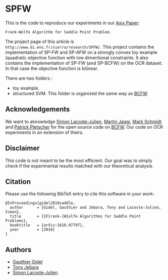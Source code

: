 # SPFW

This is the code to reproduce our experiments in our [Axiv Paper](http://arxiv.org/):
```
Frank-Wolfe Algorithm for Saddle Point Problem.
```
The project page of this article is ```http://www.di.ens.fr/sierra/research/SPFW/```. 
This project contains the implementation of SP-FW and SP-AFW on a strongly convex toy example (quadratic objective function with low dimentional constraints.
It also contains the implementation of SP-FW (and SP-BCFW) on the OCR dataset. In that case the objective function is bilinear.

There are two folders :
 - toy example. 
 - structured SVM. This folder is organized the same way as [BCFW](https://github.com/ppletscher/BCFWstruct).

## Acknowledgements

We want to aknowledge [Simon Lacoste-Julien](http://www.di.ens.fr/~slacoste/), [Martin Jaggi](http://www.cmap.polytechnique.fr/~jaggi/), [Mark Schmidt](http://www.di.ens.fr/~mschmidt/) and [Patrick Pletscher](http://pletscher.org) for the open source code on [BCFW](https://github.com/ppletscher/BCFWstruct). Our code on OCR experiments in an extension of theirs.

## Disclaimer

This code is not meant to be the most efficient. Our goal was to simply check if the experimental results matched with our theoretical analysis.

## Citation

Please use the following BibTeX entry to cite this software in your work:
```
@InProceedings{gidel2016saddle,
  author      = {Gidel, Gauthier and Jebara, Tony and Lacoste-Julien, Simon},
  title       = {{F}rank-{W}olfe Algorithms for Saddle Point Problems},
  booktitle   = {arXiv:1610.07797},
  year        = {2016} 
}
```
## Authors

* [Gauthier Gidel](http://www.di.ens.fr/~gidel/)
* [Tony Jebara](http://www.cs.columbia.edu/~jebara/)
* [Simon Lacoste-Julien](http://www.di.ens.fr/~slacoste/)
